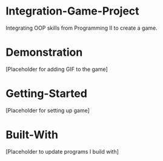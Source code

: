 # Integration-Game-Project
Integrating OOP skills from Programming II to create a game.
# Demonstration
[Placeholder for adding GIF to the game]
# Getting-Started
[Placeholder for setting up game]
# Built-With
[Placeholder to update programs I build with]

